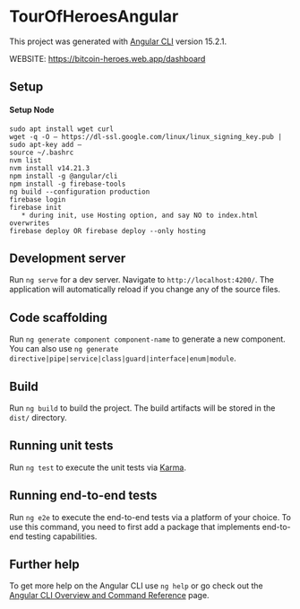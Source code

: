 # TourOfHeroesAngular

This project was generated with [Angular CLI](https://github.com/angular/angular-cli) version 15.2.1.

WEBSITE: https://bitcoin-heroes.web.app/dashboard

## Setup

#### Setup Node 

    sudo apt install wget curl
    wget -q -O – https://dl-ssl.google.com/linux/linux_signing_key.pub | sudo apt-key add –
    source ~/.bashrc
    nvm list
    nvm install v14.21.3
    npm install -g @angular/cli
    npm install -g firebase-tools
    ng build --configuration production
    firebase login
    firebase init
       * during init, use Hosting option, and say NO to index.html overwrites
    firebase deploy OR firebase deploy --only hosting

## Development server

Run `ng serve` for a dev server. Navigate to `http://localhost:4200/`. The application will automatically reload if you change any of the source files.

## Code scaffolding

Run `ng generate component component-name` to generate a new component. You can also use `ng generate directive|pipe|service|class|guard|interface|enum|module`.

## Build

Run `ng build` to build the project. The build artifacts will be stored in the `dist/` directory.

## Running unit tests

Run `ng test` to execute the unit tests via [Karma](https://karma-runner.github.io).

## Running end-to-end tests

Run `ng e2e` to execute the end-to-end tests via a platform of your choice. To use this command, you need to first add a package that implements end-to-end testing capabilities.

## Further help

To get more help on the Angular CLI use `ng help` or go check out the [Angular CLI Overview and Command Reference](https://angular.io/cli) page.

